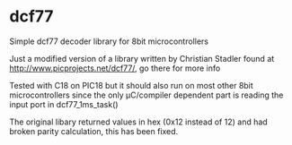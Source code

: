 # dcf77
Simple dcf77 decoder library for 8bit microcontrollers

Just a modified version of a library written by Christian Stadler found at http://www.picprojects.net/dcf77/, go there for more info

Tested with C18 on PIC18 but it should also run on most other 8bit microcontrollers since the only μC/compiler dependent part is reading the input port in dcf77_1ms_task()

The original libary returned values in hex (0x12 instead of 12) and had broken parity calculation, this has been fixed.
